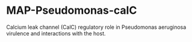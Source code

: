 # MAP-Pseudomonas-calC
Calcium leak channel (CalC) regulatory role in Pseudomonas aeruginosa virulence and interactions with the host.
